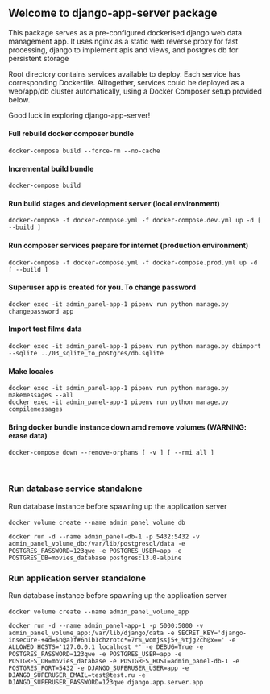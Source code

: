 ## Welcome to django-app-server package

This package serves as a pre-configured dockerised django web data management app.
It uses nginx as a static web reverse proxy for fast processing,
django to implement apis and views, and postgres db for persistent storage
 
Root directory contains services available to deploy.
Each service has corresponding Dockerfile.
Alltogether, services could be deployed as a web/app/db cluster automatically, using a Docker Composer setup provided below.

Good luck in exploring django-app-server!  

#### Full rebuild docker composer bundle
`docker-compose build --force-rm --no-cache`

#### Incremental build bundle
`docker-compose build`

#### Run build stages and development server (local environment)
`docker-compose -f docker-compose.yml -f docker-compose.dev.yml up -d [ --build ]`

#### Run composer services prepare for internet (production environment)
`docker-compose -f docker-compose.yml -f docker-compose.prod.yml up -d [ --build ]`

#### Superuser app is created for you. To change password
`docker exec -it admin_panel-app-1 pipenv run python manage.py changepassword app`

#### Import test films data
`docker exec -it admin_panel-app-1 pipenv run python manage.py dbimport --sqlite ../03_sqlite_to_postgres/db.sqlite`

#### Make locales
`docker exec -it admin_panel-app-1 pipenv run python manage.py makemessages --all`  
`docker exec -it admin_panel-app-1 pipenv run python manage.py compilemessages`

#### Bring docker bundle instance down amd remove volumes (WARNING: erase data)
`docker-compose down --remove-orphans [ -v ] [ --rmi all ]`

<br/>

### Run database service standalone
Run database instance before spawning up the application server  
<br/>
`docker volume create --name admin_panel_volume_db`

`docker run -d --name admin_panel-db-1 -p 5432:5432
  -v admin_panel_volume_db:/var/lib/postgresql/data
  -e POSTGRES_PASSWORD=123qwe
  -e POSTGRES_USER=app
  -e POSTGRES_DB=movies_database
  postgres:13.0-alpine`

### Run application server standalone
Run database instance before spawning up the application server  
<br/>
`docker volume create --name admin_panel_volume_app`

`docker run -d --name admin_panel-app-1 -p 5000:5000
  -v admin_panel_volume_app:/var/lib/django/data
  -e SECRET_KEY='django-insecure-+4d=$n@a)f#6nib1chzrotc*=7r%_womjssj5+_%tjg2ch@x=='
  -e ALLOWED_HOSTS='127.0.0.1 localhost *'
  -e DEBUG=True
  -e POSTGRES_PASSWORD=123qwe
  -e POSTGRES_USER=app
  -e POSTGRES_DB=movies_database
  -e POSTGRES_HOST=admin_panel-db-1
  -e POSTGRES_PORT=5432
  -e DJANGO_SUPERUSER_USER=app
  -e DJANGO_SUPERUSER_EMAIL=test@test.ru
  -e DJANGO_SUPERUSER_PASSWORD=123qwe
  django.app.server.app`
